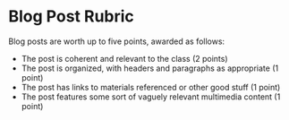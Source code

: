 # Blog Post Rubric

Blog posts are worth up to five points, awarded as follows:

- The post is coherent and relevant to the class (2 points)
- The post is organized, with headers and paragraphs as appropriate (1 point)
- The post has links to materials referenced or other good stuff (1 point)
- The post features some sort of vaguely relevant multimedia content (1 point)
